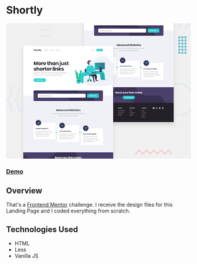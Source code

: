 # Shortly

![Design preview for the Shortly URL shortening API coding challenge](./design/desktop-preview.jpg)

### [Demo](https://c0llinn.github.io/Shortly/)

## Overview

That's a [Frontend Mentor](https://www.frontendmentor.io) challenge. I receive the design files for this Landing Page and I coded everything from scratch.

## Technologies Used

- HTML
- Less
- Vanilla JS
